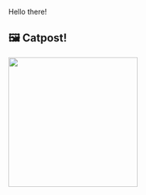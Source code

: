 Hello there!



## 🖼️ Catpost!

<sub>
    <img src="https://cdn2.thecatapi.com/images/2k2.jpg" height="256">
</sub>

